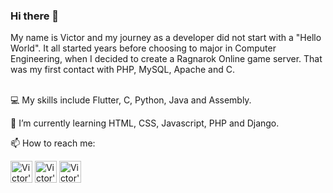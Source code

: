 ### Hi there 👋

My name is Victor and my journey as a developer did not start with a "Hello World". It all started years before choosing to major in Computer Engineering, when I decided to create a Ragnarok Online game server. That was my first contact with PHP, MySQL, Apache and C.
<br/><br/>
<!--🔭 Looking for job opportunities.-->
💻 My skills include Flutter, C, Python, Java and Assembly.

🌱 I’m currently learning HTML, CSS, Javascript, PHP and Django.

📫 How to reach me: 


[<img src="https://github.com/FortAwesome/Font-Awesome/blob/master/svgs/brands/linkedin.svg" width=35 alt="Victor's LinkedIn">](https://www.linkedin.com/in/victorfa/)
[<img src="https://github.com/FortAwesome/Font-Awesome/blob/master/svgs/brands/github-square.svg" width=35 alt="Victor's landing page">](https://farvic.github.io/)
[<img src="https://github.com/FortAwesome/Font-Awesome/blob/master/svgs/brands/dev.svg" width=35 alt="Victor's dev.to">](https://dev.to/farvic)

<!--
[<img src="https://github.com/FortAwesome/Font-Awesome/blob/master/svgs/brands/twitter-square.svg" width=35 alt="Victor's Twitter">](https://www.twitter.com/vicommit/)
-->



<!--
**farvic/farvic** is a ✨ _special_ ✨ repository because its `README.md` (this file) appears on your GitHub profile.

My journey as a developer did not start with a "Hello World". In fact, it all started when I decided do create a Ragnarok Online game server. There I had my first contact with PHP, MySQL, Apache and C. I learned how to write my first script looking for patterns in the files of other NPC's (Non-Player Character).

- 🔭 I’m currently working on ...
- 🌱 I’m currently learning HTML, CSS, Javascript, PHP and Django.
- 💻 My skills include Python, Flutter, Java and C.
- 👯 I’m looking to collaborate on ...
- 🤔 I’m looking for help with ...
- 💬 Ask me about ...
- 📫 How to reach me: ...
- 😄 Pronouns: ...
- ⚡ Fun fact: ...
-->
